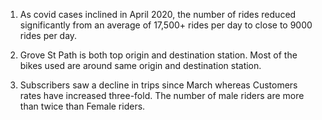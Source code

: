 1.	As covid cases inclined in April 2020, the number of rides reduced significantly from an average of 17,500+  rides per day to close to 9000 rides per day.  

2.	Grove St Path is both top origin and destination station. Most of the bikes used are around same origin and destination station.

3.	Subscribers saw a decline in trips since March whereas Customers rates have increased three-fold. The number of male riders are more than twice than Female riders.